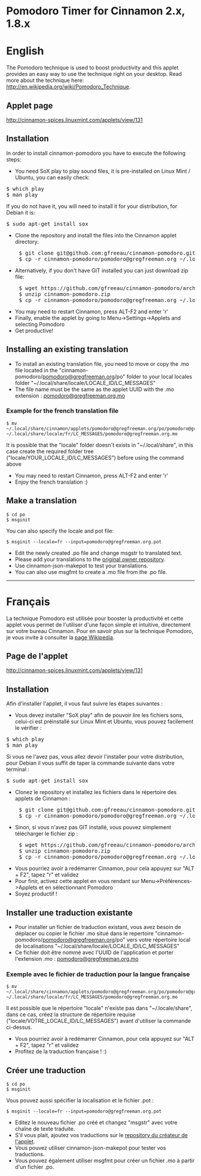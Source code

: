 # Pomodoro Timer for Cinnamon 2.x, 1.8.x

# English

The Pomodoro technique is used to boost productivity and this applet provides an easy way to use the technique right on your desktop.
Read more about the technique here: http://en.wikipedia.org/wiki/Pomodoro_Technique.

## Applet page

http://cinnamon-spices.linuxmint.com/applets/view/131

## Installation

In order to install cinnamon-pomodoro you have to execute the following steps:
* You need SoX play to play sound files, it is pre-installed on Linux Mint / Ubuntu, you can easily check:
<pre>
$ which play
$ man play
</pre>
If you do not have it, you will need to install it for your distribution, for Debian it is:
<pre>
$ sudo apt-get install sox
</pre>
* Clone the repository and install the files into the Cinnamon applet directory:
<pre>
    $ git clone git@github.com:gfreeau/cinnamon-pomodoro.git
    $ cp -r cinnamon-pomodoro/pomodoro@gregfreeman.org ~/.local/share/cinnamon/applets
</pre>
* Alternatively, if you don't have GIT installed you can just download zip file:
<pre>
    $ wget https://github.com/gfreeau/cinnamon-pomodoro/archive/master.zip -O cinnamon-pomodoro.zip
    $ unzip cinnamon-pomodoro.zip
    $ cp -r cinnamon-pomodoro/pomodoro@gregfreeman.org ~/.local/share/cinnamon/applets
</pre>
* You may need to restart Cinnamon, press ALT-F2 and enter 'r'
* Finally, enable the applet by going to Menu->Settings->Applets and selecting Pomodoro
* Get productive!

## Installing an existing translation

* To install an existing translation file, you need to move or copy the .mo file located in the "cinnamon-pomodoro/pomodoro@gregfreeman.org/po" folder to your local locales folder "~/.local/share/locale/LOCALE_ID/LC_MESSAGES"
* The file name must be the same as the applet UUID with the .mo extension : pomodoro@gregfreeman.org.mo

### Example for the french translation file


``` shell
$ mv ~/.local/share/cinnamon/applets/pomodoro@gregfreeman.org/po/pomodoro@gregfreeman.org_fr.mo ~/.local/share/locale/fr/LC_MESSAGES/pomodoro@gregfreeman.org.mo
```

It is possible that the "locale" folder doesn't exists in "~/.local/share", in this case create the required folder tree ("locale/YOUR_LOCALE_ID/LC_MESSAGES") before using the command above

* You may need to restart Cinnamon, press ALT-F2 and enter 'r'
* Enjoy the french translation :)

## Make a translation

```shell
$ cd po
$ msginit
```

You can also specify the locale and pot file:

```shell
$ msginit --locale=fr --input=pomodoro@gregfreeman.org.pot
```

* Edit the newly created .po file and change msgstr to translated text.
* Please add your translations to the [original owner repository](https://github.com/gfreeau/cinnamon-pomodoro).
* Use cinnamon-json-makepot to test your translations.
* You can also use msgfmt to create a .mo file from the .po file.

--------------------------------------------------------------------------------------------------------------------------------

# Français

La technique Pomodoro est utilisée pour booster la productivité et cette applet vous permet de l'utiliser d'une façon simple et intuitive, directement sur votre bureau Cinnamon.
Pour en savoir plus sur la technique Pomodoro, je vous invite à consulter la [page Wikipedia](https://fr.wikipedia.org/wiki/Technique_Pomodoro).

## Page de l'applet

http://cinnamon-spices.linuxmint.com/applets/view/131

## Installation

Afin d'installer l'applet, il vous faut suivre les étapes suivantes :

* Vous devez installer "SoX play" afin de pouvoir lire les fichiers sons, celui-ci est préinstallé sur Linux Mint et Ubuntu, vous pouvez facilement le vérifier :
<pre>
$ which play
$ man play
</pre>
Si vous ne l'avez pas, vous allez devoir l'installer pour votre distribution, pour Debian il vous suffit de taper la commande suivante dans votre terminal : 
<pre>
$ sudo apt-get install sox
</pre>
* Clonez le repository et installez les fichiers dans le répertoire des applets de Cinnamon :
<pre>
    $ git clone git@github.com:gfreeau/cinnamon-pomodoro.git
    $ cp -r cinnamon-pomodoro/pomodoro@gregfreeman.org ~/.local/share/cinnamon/applets
</pre>
* Sinon, si vous n'avez pas GIT installé, vous pouvez simplement télécharger le fichier zip :
<pre>
    $ wget https://github.com/gfreeau/cinnamon-pomodoro/archive/master.zip -O cinnamon-pomodoro.zip
    $ unzip cinnamon-pomodoro.zip
    $ cp -r cinnamon-pomodoro/pomodoro@gregfreeman.org ~/.local/share/cinnamon/applets
</pre>
* Vous pourriez avoir à redémarrer Cinnamon, pour cela appuyez sur "ALT + F2", tapez "r" et validez
* Pour finir, activez cette applet en vous rendant sur Menu->Préférences->Applets et en sélectionnant Pomodoro
* Soyez productif !

## Installer une traduction existante

* Pour installer un fichier de traduction existant, vous avez besoin de déplacer ou copier le fichier .mo situé dans le repertoire "cinnamon-pomodoro/pomodoro@gregfreeman.org/po" vers votre répertoire local de localisations "~/.local/share/locale/LOCALE_ID/LC_MESSAGES"
* Ce fichier doit être nommé avec l'UUID de l'application et porter l'extension .mo : pomodoro@gregfreeman.org.mo

### Exemple avec le fichier de traduction pour la langue française

``` shell
$ mv ~/.local/share/cinnamon/applets/pomodoro@gregfreeman.org/po/pomodoro@gregfreeman.org_fr.mo ~/.local/share/locale/fr/LC_MESSAGES/pomodoro@gregfreeman.org.mo
```

Il est possible que le répertoire "locale" n'existe pas dans "~/.locale/share", dans ce cas, créez la structure de répertoire requise ("locale/VOTRE_LOCALE_ID/LC_MESSAGES") avant d'utiliser la commande ci-dessus.

* Vous pourriez avoir à redémarrer Cinnamon, pour cela appuyez sur "ALT + F2", tapez "r" et validez
* Profitez de la traduction française ! :)

## Créer une traduction

```shell
$ cd po
$ msginit
```

Vous pouvez aussi spécifier la localisation et le fichier .pot :

```shell
$ msginit --locale=fr --input=pomodoro@gregfreeman.org.pot
```

* Editez le nouveau fichier .po créé et changez "msgstr" avec votre chaîne de texte traduite.
* S'il vous plait, ajoutez vos traductions sur le [repository du créateur de l'applet](https://github.com/gfreeau/cinnamon-pomodoro).
* Vous pouvez utiliser cinnamon-json-makepot pour tester vos traductions.
* Vous pouvez également utiliser msgfmt pour créer un fichier .mo à partir d'un fichier .po.
